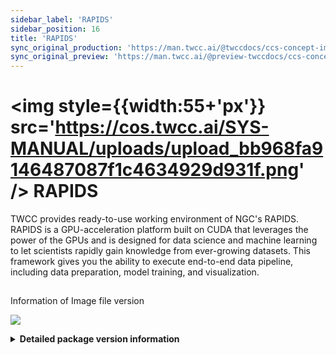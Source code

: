 ```yaml
---
sidebar_label: 'RAPIDS'
sidebar_position: 16
title: 'RAPIDS'
sync_original_production: 'https://man.twcc.ai/@twccdocs/ccs-concept-image-rapids-en'
sync_original_preview: 'https://man.twcc.ai/@preview-twccdocs/ccs-concept-image-rapids-en'
---
```


# <img style={{width:55+'px'}} src='https://cos.twcc.ai/SYS-MANUAL/uploads/upload_bb968fa9146487087f1c4634929d931f.png' /> RAPIDS

TWCC provides ready-to-use working environment of NGC's RAPIDS. RAPIDS is a GPU-acceleration platform built on CUDA that leverages the power of the GPUs and is designed for data science and machine learning to let scientists rapidly gain knowledge from ever-growing datasets. This framework gives you the ability to execute end-to-end data pipeline, including data preparation, model training, and visualization.

## <i class="fa fa-sticky-note" aria-hidden="true"></i>
<span class="ccsimglist">Information of Image file version
</span> 

![](https://cos.twcc.ai/SYS-MANUAL/uploads/upload_fecc114b4d5558bb74391e31d72f91fa.png)


<details class="docspoiler">

<summary><b>Detailed package version information</b></summary>

- [NGC RAPIDS](https://ngc.nvidia.com/catalog/containers/nvidia:rapidsai:rapidsai)

</details>